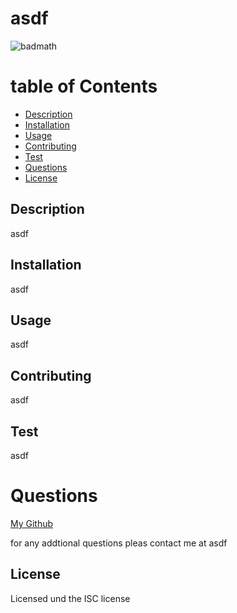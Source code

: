 
  # asdf
  ![badmath](https://img.shields.io/badge/license-ISC-brightgreen)
  # table of Contents
  - [Description](#description)
  - [Installation](#installation)
  - [Usage](#usage)
  - [Contributing](#contributing)
  - [Test](#test)
  - [Questions](#questions)
  - [License](#license)

  ## Description
  asdf

  ## Installation
  asdf

  ## Usage
  asdf

  ## Contributing
  asdf

  ## Test
  asdf

  # Questions
  [My Github](https://github.com/asdf)

  for any addtional questions pleas contact me at asdf

  
  ## License

  Licensed und the ISC license
    
